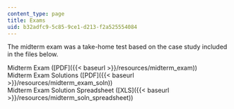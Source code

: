 ```yaml
---
content_type: page
title: Exams
uid: b32adfc9-5c85-9ce1-d213-f2a525554084
---
```


The midterm exam was a take-home test based on the case study included in the files below.

Midterm Exam ([PDF]({{< baseurl >}}/resources/midterm_exam))  
Midterm Exam Solutions ([PDF]({{< baseurl >}}/resources/midterm_exam_soln))  
Midterm Exam Solution Spreadsheet ([XLS]({{< baseurl >}}/resources/midterm_soln_spreadsheet))